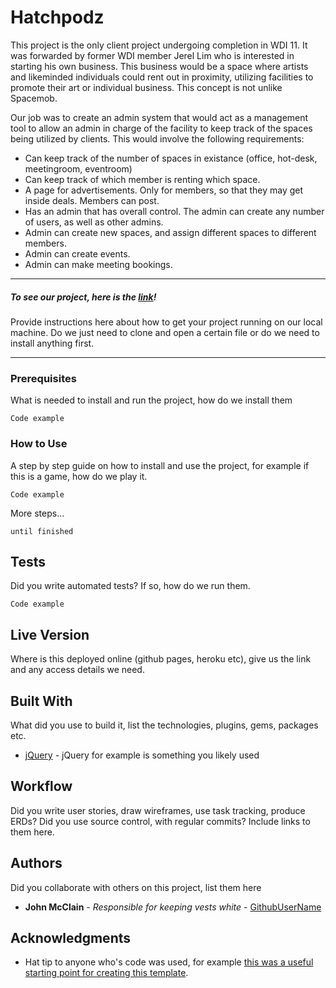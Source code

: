 # Hatchpodz

This project is the only client project undergoing completion in WDI 11. It was forwarded by former WDI member Jerel Lim who is interested in starting his own business. This business would be a space where artists and likeminded individuals could rent out in proximity, utilizing facilities to promote their art or individual business. This concept is not unlike Spacemob.

Our job was to create an admin system that would act as a management tool to allow an admin in charge of the facility to keep track of the spaces being utilized by clients. This would involve the following requirements:
* Can keep track of the number of spaces in existance (office, hot-desk, meetingroom, eventroom)
* Can keep track of which member is renting which space.
* A page for advertisements. Only for members, so that they may get inside deals. Members can post.
* Has an admin that has overall control. The admin can create any number of users, as well as other admins.
* Admin can create new spaces, and assign different spaces to different members.
* Admin can create events.
* Admin can make meeting bookings.

---

##### To see our project, here is the [link](https://www.facebook.com)!

Provide instructions here about how to get your project running on our local machine. Do we just need to clone and open a certain file or do we need to install anything first.

---

### Prerequisites

What is needed to install and run the project, how do we install them

```
Code example
```

### How to Use

A step by step guide on how to install and use the project, for example if this is a game, how do we play it.


```
Code example
```

More steps...

```
until finished
```


## Tests

Did you write automated tests? If so, how do we run them.


```
Code example
```

## Live Version

Where is this deployed online (github pages, heroku etc), give us the link and any access details we need.

## Built With

What did you use to build it, list the technologies, plugins, gems, packages etc.

* [jQuery](http://jquery.com/) - jQuery for example is something you likely used

## Workflow

Did you write user stories, draw wireframes, use task tracking, produce ERDs? Did you use source control, with regular commits? Include links to them here.

## Authors

Did you collaborate with others on this project, list them here

* **John McClain** - *Responsible for keeping vests white* - [GithubUserName](https://github.com/GithubUserName)

## Acknowledgments

* Hat tip to anyone who's code was used, for example [this was a useful starting point for creating this template](https://gist.github.com/PurpleBooth/109311bb0361f32d87a2).
